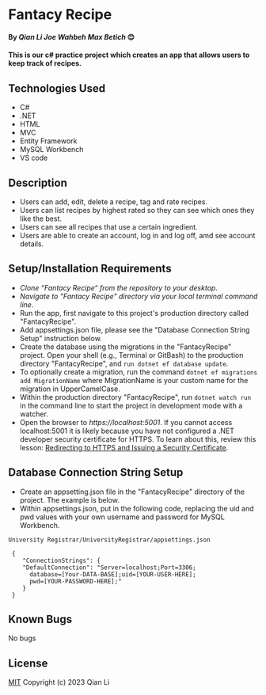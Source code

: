 # Fantacy Recipe

#### By _Qian Li_ _Joe Wahbeh_ _Max Betich_ 😊

#### This is our c# practice project which creates an app that allows users to keep track of recipes.

## Technologies Used

* C#
* .NET
* HTML
* MVC
* Entity Framework
* MySQL Workbench
* VS code

## Description

* Users can add, edit, delete a recipe, tag and rate recipes. 
* Users can list recipes by highest rated so they can see which ones they like the best.
* Users can see all recipes that use a certain ingredient.
* Users are able to  create an account, log in and log off, amd see account details.

## Setup/Installation Requirements

* _Clone “Fantacy Recipe“ from the repository to your desktop_.
* _Navigate to "Fantacy Recipe" directory via your local terminal command line_.
* Run the app, first navigate to this project's production directory called "FantacyRecipe". 
* Add appsettings.json file, please see the "Database Connection String Setup" instruction below.
* Create the database using the migrations in the "FantacyRecipe" project. Open your shell (e.g., Terminal or GitBash) to the production directory "FantacyRecipe", and `run dotnet ef database update`.
* To optionally create a migration, run the command `dotnet ef migrations add MigrationName` where MigrationName is your custom name for the migration in UpperCamelCase.
* Within the production directory "FantacyRecipe", run `dotnet watch run` in the command line to start the project in development mode with a watcher.
* Open the browser to _https://localhost:5001_. If you cannot access localhost:5001 it is likely because you have not configured a .NET developer security certificate for HTTPS. To learn about this, review this lesson: [Redirecting to HTTPS and Issuing a Security Certificate](https://www.learnhowtoprogram.com/c-and-net/basic-web-applications/redirecting-to-https-and-issuing-a-security-certificate).

## Database Connection String Setup 

* Create an appsetting.json file in the "FantacyRecipe" directory of the project. The example is below.
* Within appsettings.json, put in the following code, replacing the uid and pwd values with your own username and password for MySQL Workbench.


```
University Registrar/UniversityRegistrar/appsettings.json

 {
    "ConnectionStrings": {
    "DefaultConnection": "Server=localhost;Port=3306;
      database=[Your-DATA-BASE];uid=[YOUR-USER-HERE];
      pwd=[YOUR-PASSWORD-HERE];"
    }
 }
```

## Known Bugs

No bugs 

## License
[MIT](license.txt)
Copyright (c) 2023 Qian Li
